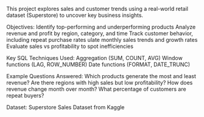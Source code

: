 This project explores sales and customer trends using a real-world retail dataset (Superstore) to uncover key business insights.

Objectives:
Identify top-performing and underperforming products
Analyze revenue and profit by region, category, and time
Track customer behavior, including repeat purchase rates
ulate monthly sales trends and growth rates
Evaluate sales vs profitability to spot inefficiencies

Key SQL Techniques Used:
Aggregation (SUM, COUNT, AVG)
Window functions (LAG, ROW_NUMBER)
Date functions (FORMAT, DATE_TRUNC)

Example Questions Answered:
Which products generate the most and least revenue?
Are there regions with high sales but low profitability?
How does revenue change month over month?
What percentage of customers are repeat buyers?

Dataset:
Superstore Sales Dataset from Kaggle
